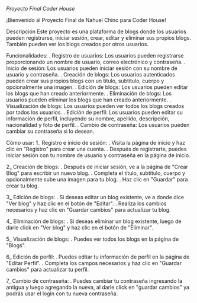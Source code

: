 *Proyecto Final Coder House*

¡Bienvenido al Proyecto Final de Nahuel Chino para Coder House!

Descripción
Este proyecto es una plataforma de blogs donde los usuarios pueden registrarse, iniciar sesión, crear, editar y eliminar sus propios blogs. También pueden ver los blogs creados por otros usuarios.

Funcionalidades:
. Registro de usuarios: Los usuarios pueden registrarse proporcionando un nombre de usuario, correo electrónico y contraseña.
. Inicio de sesión: Los usuarios pueden iniciar sesión con su nombre de usuario y contraseña.
. Creación de blogs: Los usuarios autenticados pueden crear sus propios blogs con un título, subtítulo, cuerpo y opcionalmente una imagen.
. Edición de blogs: Los usuarios pueden editar los blogs que han creado anteriormente.
. Eliminación de blogs: Los usuarios pueden eliminar los blogs que han creado anteriormente.
. Visualización de blogs: Los usuarios pueden ver todos los blogs creados por todos los usuarios.
. Edición de perfil: Los usuarios pueden editar su información de perfil, incluyendo su nombre, apellido, descripción, nacionalidad y foto de perfil.
. Cambio de contraseña: Los usuarios pueden cambiar su contraseña si lo desean.

Cómo usar:
1_ Registro e inicio de sesión:
   . Visita la página de inicio y haz clic en "Registro" para crear una cuenta.
   . Después de registrarte, puedes iniciar sesión con tu nombre de usuario y contraseña en la página de inicio.

2_ Creación de blogs:
   . Después de iniciar sesión, ve a la página de "Crear Blog" para escribir un nuevo blog.
   . Completa el título, subtítulo, cuerpo y opcionalmente sube una imagen para tu blog.
   . Haz clic en "Guardar" para crear tu blog.

3_ Edición de blogs:
   . Si deseas editar un blog existente, ve a donde dice "Ver blog" y haz clic en el botón de "Editar".
   . Realiza los cambios necesarios y haz clic en "Guardar cambios" para actualizar tu blog.

4_ Eliminación de blogs:
   . Si deseas eliminar un blog existente, luego de darle click en "Ver blog" y haz clic en el botón de "Eliminar".

5_ Visualización de blogs:
   . Puedes ver todos los blogs en la página de "Blogs".

6_ Edición de perfil:
   . Puedes editar tu información de perfil en la página de "Editar Perfil".
   . Completa los campos necesarios y haz clic en "Guardar cambios" para actualizar tu perfil.

7_ Cambio de contraseña:
   . Puedes cambiar tu contraseña ingresando la antigua y luego agregando la nueva, al darle click en "guardar cambios" ya podrás usar el login con tu nueva contraseña.
